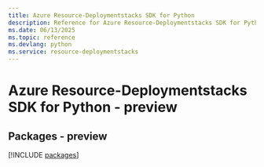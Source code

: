 ```yaml
---
title: Azure Resource-Deploymentstacks SDK for Python
description: Reference for Azure Resource-Deploymentstacks SDK for Python
ms.date: 06/13/2025
ms.topic: reference
ms.devlang: python
ms.service: resource-deploymentstacks
---
```

# Azure Resource-Deploymentstacks SDK for Python - preview
## Packages - preview
[!INCLUDE [packages](resource-deploymentstacks-index.md)]